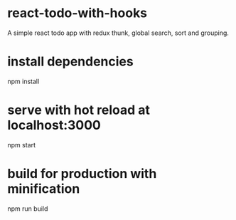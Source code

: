 # react-todo-with-hooks
A simple react todo app with redux thunk, global search, sort and grouping.
# install dependencies
npm install

# serve with hot reload at localhost:3000
npm start

# build for production with minification
npm run build
